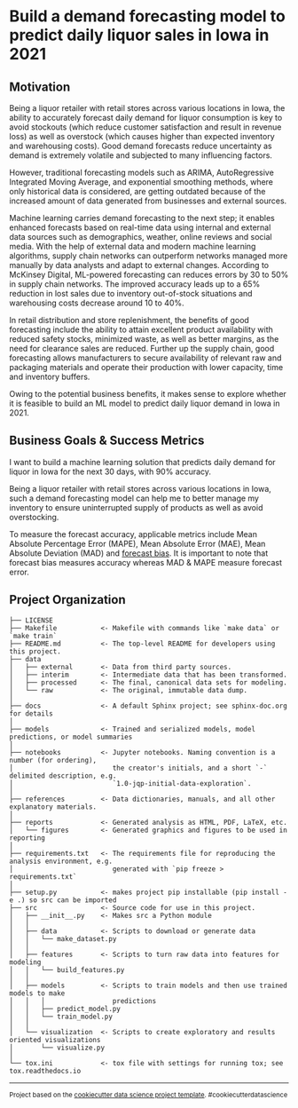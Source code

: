 Build a demand forecasting model to predict daily liquor sales in Iowa in 2021
==============================

Motivation
------------
Being a liquor retailer with retail stores across various locations in Iowa, the ability to accurately forecast daily demand for liquor consumption is key to avoid stockouts (which reduce customer satisfaction and result in revenue loss) as well as overstock (which causes higher than expected inventory and warehousing costs). Good demand forecasts reduce uncertainty as demand is extremely volatile and subjected to many influencing factors. 

However, traditional forecasting models such as ARIMA, AutoRegressive Integrated Moving Average, and exponential smoothing methods, where only historical data is considered, are getting outdated because of the increased amount of data generated from businesses and external sources.

Machine learning carries demand forecasting to the next step; it enables enhanced forecasts based on real-time data using internal and external data sources such as demographics, weather, online reviews and social media. With the help of external data and modern machine learning algorithms, supply chain networks can outperform networks managed more manually by data analysts and adapt to external changes. According to McKinsey Digital, ML-powered forecasting can reduces errors by 30 to 50% in supply chain networks. The improved accuracy leads up to a 65% reduction in lost sales due to inventory out-of-stock situations and warehousing costs decrease around 10 to 40%. 

In retail distribution and store replenishment, the benefits of good forecasting include the ability to attain excellent product availability with reduced safety stocks, minimized waste, as well as better margins, as the need for clearance sales are reduced. Further up the supply chain, good forecasting allows manufacturers to secure availability of relevant raw and packaging materials and operate their production with lower capacity, time and inventory buffers.

Owing to the potential business benefits, it makes sense to explore whether it is feasible to build an ML model to predict daily liquor demand in Iowa in 2021. 

Business Goals & Success Metrics
------------
I want to build a machine learning solution that predicts daily demand for liquor in Iowa for the next 30 days, with 90% accuracy. 

Being a liquor retailer with retail stores across various locations in Iowa, such a demand forecasting model can help me to better manage my inventory to ensure uninterrupted supply of products as well as avoid overstocking. 

To measure the forecast accuracy, applicable metrics include Mean Absolute Percentage Error (MAPE), Mean Absolute Error (MAE), Mean Absolute Deviation (MAD) and [forecast bias](https://www.relexsolutions.com/resources/measuring-forecast-accuracy/). It is important to note that forecast bias measures accuracy whereas MAD & MAPE measure forecast error. 


Project Organization
------------

    ├── LICENSE
    ├── Makefile           <- Makefile with commands like `make data` or `make train`
    ├── README.md          <- The top-level README for developers using this project.
    ├── data
    │   ├── external       <- Data from third party sources.
    │   ├── interim        <- Intermediate data that has been transformed.
    │   ├── processed      <- The final, canonical data sets for modeling.
    │   └── raw            <- The original, immutable data dump.
    │
    ├── docs               <- A default Sphinx project; see sphinx-doc.org for details
    │
    ├── models             <- Trained and serialized models, model predictions, or model summaries
    │
    ├── notebooks          <- Jupyter notebooks. Naming convention is a number (for ordering),
    │                         the creator's initials, and a short `-` delimited description, e.g.
    │                         `1.0-jqp-initial-data-exploration`.
    │
    ├── references         <- Data dictionaries, manuals, and all other explanatory materials.
    │
    ├── reports            <- Generated analysis as HTML, PDF, LaTeX, etc.
    │   └── figures        <- Generated graphics and figures to be used in reporting
    │
    ├── requirements.txt   <- The requirements file for reproducing the analysis environment, e.g.
    │                         generated with `pip freeze > requirements.txt`
    │
    ├── setup.py           <- makes project pip installable (pip install -e .) so src can be imported
    ├── src                <- Source code for use in this project.
    │   ├── __init__.py    <- Makes src a Python module
    │   │
    │   ├── data           <- Scripts to download or generate data
    │   │   └── make_dataset.py
    │   │
    │   ├── features       <- Scripts to turn raw data into features for modeling
    │   │   └── build_features.py
    │   │
    │   ├── models         <- Scripts to train models and then use trained models to make
    │   │   │                 predictions
    │   │   ├── predict_model.py
    │   │   └── train_model.py
    │   │
    │   └── visualization  <- Scripts to create exploratory and results oriented visualizations
    │       └── visualize.py
    │
    └── tox.ini            <- tox file with settings for running tox; see tox.readthedocs.io


--------

<p><small>Project based on the <a target="_blank" href="https://drivendata.github.io/cookiecutter-data-science/">cookiecutter data science project template</a>. #cookiecutterdatascience</small></p>
